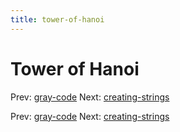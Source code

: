 ```yaml
---
title: tower-of-hanoi
---
```




# Tower of Hanoi

Prev: [gray-code](gray-code.md) Next:
[creating-strings](creating-strings.md)

Prev: [gray-code](gray-code.md) Next:
[creating-strings](creating-strings.md)
